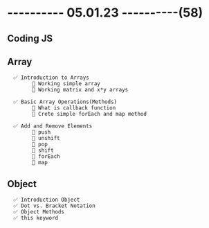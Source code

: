 # ---------- 05.01.23 ----------(58)

## Coding JS

## Array

      ✅ Introduction to Arrays
            🔷 Working simple array
            🔷 Working matrix and x*y arrays

      ✅ Basic Array Operations(Methods)
            🔷 What is callback function
            🔷 Crete simple forEach and map method

      ✅ Add and Remove Elements
            🔷 push
            🔷 unshift
            🔷 pop
            🔷 shift
            🔷 forEach
            🔷 map

## Object

      ✅ Introduction Object
      ✅ Dot vs. Bracket Notation
      ✅ Object Methods
      ✅ this keyword
